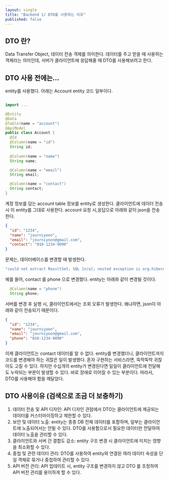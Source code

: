 ```yaml
---
layout: single
title: "Backend 1/ DTO를 사용하는 이유"
published: false
---
```


## DTO 란?
Data Transfer Object, 데이터 전송 객체를 의미한다.
데이터를 주고 받을 때 사용하는 객체라는 의미인데, 서버가 클라이언트에 응답해줄 때 DTO를 사용해보려고 한다.

## DTO 사용 전에는...
entity를 사용했다.
아래는 Account entity 코드 일부이다.

``` java

import ...

@Entity
@Data
@Table(name = "account")
@ApiModel
public class Account {
  @Id
  @Column(name = "id") 
  String id;
  
  @Column(name = "name")
  String name;

  @Column(name = "email")
  String email;

  @Column(name = "contact")
  String contact;
}
```

계정 정보를 담는 account table 정보를 entity로 생성한다. 
클라이언트에 데이터 전송 시 이 entity를 그대로 사용한다.
account 요청 시,응답으로 아래와 같이 json을 전송한다.

``` json
{
  "id": "1234",
  "name": "journiyoon",
  "email": "journiyoon@gmail.com",
  "contact": "010-1234-9090"
}
```
문제는, 데이터베이스를 변경할 때 발생한다.

``` bash
"could not extract ResultSet; SQL [n/a]; nested exception is org.hibernate.exception.SQLGrammarException: could not extract ResultSet"
```
예를 들어, contact 를 phone 으로 변경했다.
entity는 아래와 같이 변경될 것이다.

``` java
  @Column(name = "phone")
  String phone;
```

서버를 변경 후 실행 시, 클라이언트에서는 조회 오류가 발생한다. 왜냐하면, json이 아래와 같이 전송되기 때문이다.
``` json
{
  "id": "1234",
  "name": "journiyoon",
  "email": "journiyoon@gmail.com",
  "phone": "010-1234-9090"
}
```

이제 클라이언트는 contact 데이터를 알 수 없다. entity를 변경했더니, 클라이언트까지 코드를 변경해야 하는 귀찮은 일이 발생했다.
혼자 구현하는 서비스라면, 뚝딱뚝딱 귀찮아도 고칠 수 있다. 하지만 수십개의 entity가 변경된다면 일일이 클라이언트에 전달해도 누락되는 부분이 발생할 수 있다.
바로 장애로 이어질 수 있는 부분이다. 따라서, DTO를 사용해야 함을 깨달았다.

## DTO 사용이유 (검색으로 조금 더 보충하기)
1. 데이터 전송 및 API 디자인: API 디자인 관점에서 DTO는 클라이언트에 제공되는 데이터를 커스터마이징하고 제한할 수 있다.
2. 보안 및 데이터 노출: entity는 종종 DB 전체 데이터를 포함하며, 일부는 클라이언트에 노출되어서는 안될 수 있다. DTO를 사용함으로서 필요한 데이터만 전달하여 데이터 노출을 관리할 수 있다.
3. 클라이언트와 서버 간 결합도 감소: entity 구조 변경 시 클라이언트에 미치는 영향을 최소화할 수 있다.
4. 중첩 및 관련 데이터 관리: DTO를 사용하여 entity와 연결된 여러 데이터 속성을 단일 객체로 묶거나 중첩하여 관리할 수 있다.
5. API 버전 관리: API 업데이트 시, entity 구조를 변경하지 않고 DTO 를 조정하여 API 버전 관리를 용이하게 할 수 있다.


